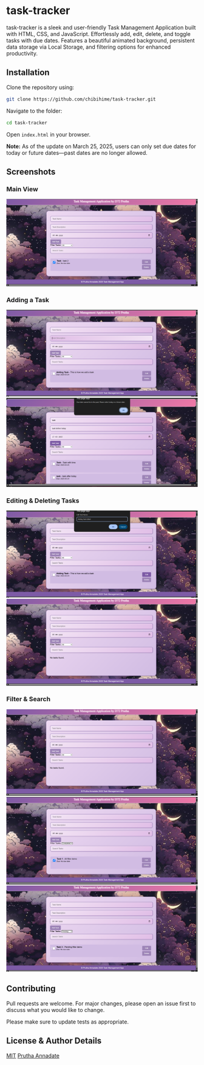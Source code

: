 # task-tracker

task-tracker is a sleek and user-friendly Task Management Application built with HTML, CSS, and JavaScript. Effortlessly add, edit, delete, and toggle tasks with due dates. Features a beautiful animated background, persistent data storage via Local Storage, and filtering options for enhanced productivity.

## Installation

Clone the repository using:

```bash
git clone https://github.com/chibihime/task-tracker.git
```

Navigate to the folder:

```bash
cd task-tracker
```

Open `index.html` in your browser.

**Note:** As of the update on March 25, 2025, users can only set due dates for today or future dates—past dates are no longer allowed. 

## Screenshots

### Main View

![Main View](main-view.png)

### Adding a Task

![Adding a Task](adding-task.png)
![Due Date Update](due_date_edit.png) 
### Editing & Deleting Tasks

![Editing](edit-delete.png)
![Deleting](delete.png)

### Filter & Search

![Filter & Search](filter-1.png)
![Filter & Search](filter-2.png)
![Filter & Search](filter-3.png)

## Contributing

Pull requests are welcome. For major changes, please open an issue first to discuss what you would like to change.

Please make sure to update tests as appropriate.

## License & Author Details

[MIT](https://choosealicense.com/licenses/mit/)
[Prutha Annadate](https://www.linkedin.com/in/prutha-annadate/)
